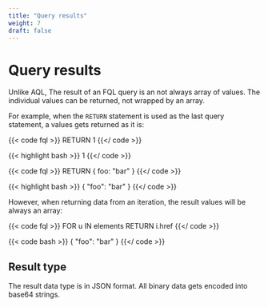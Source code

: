 ```yaml
---
title: "Query results"
weight: 7
draft: false
---
```


# Query results

Unlike AQL, The result of an FQL query is an not always array of values. The individual values can be returned, not wrapped by an array.

For example, when the ``RETURN`` statement is used as the last query statement, a values gets returned as it is:

{{< code fql >}}
RETURN 1
{{</ code >}}

{{< highlight bash >}}
1
{{</ code >}}

{{< code fql >}}
RETURN { foo: "bar" }
{{</ code >}}

{{< highlight bash >}}
{ "foo": "bar" }
{{</ code >}}

However, when returning data from an iteration, the result values will be always an array:

{{< code fql >}}
FOR u IN elements
    RETURN i.href
{{</ code >}}

{{< code bash >}}
{ "foo": "bar" }
{{</ code >}}

## Result type

The result data type is in JSON format. 
All binary data gets encoded into base64 strings.